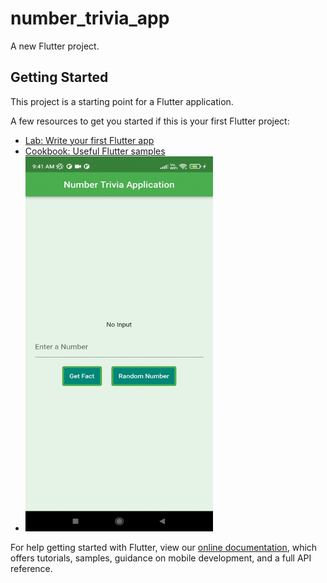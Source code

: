 # number_trivia_app

A new Flutter project.

## Getting Started

This project is a starting point for a Flutter application.

A few resources to get you started if this is your first Flutter project:

- [Lab: Write your first Flutter app](https://flutter.dev/docs/get-started/codelab)
- [Cookbook: Useful Flutter samples](https://flutter.dev/docs/cookbook)
- <img src="assets/rec.gif" alt="Demo Recording" width="300" height="600">

For help getting started with Flutter, view our
[online documentation](https://flutter.dev/docs), which offers tutorials,
samples, guidance on mobile development, and a full API reference.
